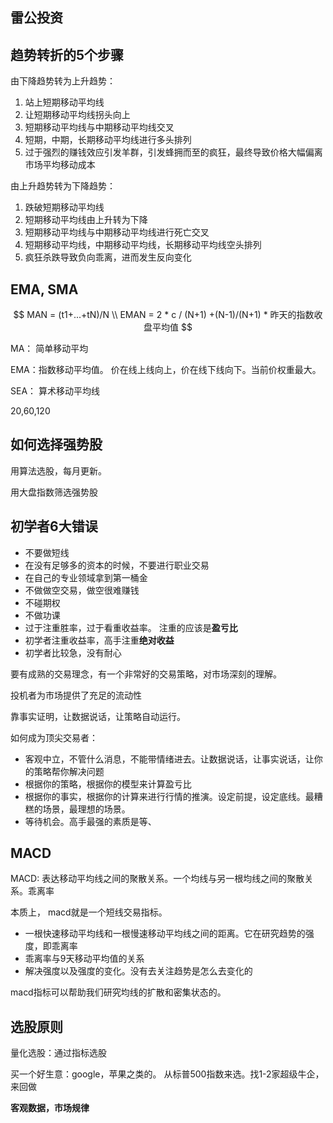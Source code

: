 ## 雷公投资

## 趋势转折的5个步骤

由下降趋势转为上升趋势：

1. 站上短期移动平均线
2. 让短期移动平均线拐头向上
3. 短期移动平均线与中期移动平均线交叉
4. 短期，中期，长期移动平均线进行多头排列
5. 过于强烈的赚钱效应引发羊群，引发蜂拥而至的疯狂，最终导致价格大幅偏离市场平均移动成本

由上升趋势转为下降趋势：

1. 跌破短期移动平均线
2. 短期移动平均线由上升转为下降
3. 短期移动平均线与中期移动平均线进行死亡交叉
4. 短期移动平均线，中期移动平均线，长期移动平均线空头排列
5. 疯狂杀跌导致负向乖离，进而发生反向变化



## EMA, SMA

$$
MAN = (t1+...+tN)/N \\
EMAN = 2 * c / (N+1) +(N-1)/(N+1) * 昨天的指数收盘平均值
$$



MA： 简单移动平均

EMA：指数移动平均值。 价在线上线向上，价在线下线向下。当前价权重最大。

SEA： 算术移动平均线

20,60,120

## 如何选择强势股

用算法选股，每月更新。

用大盘指数筛选强势股



## 初学者6大错误

- 不要做短线
- 在没有足够多的资本的时候，不要进行职业交易
- 在自己的专业领域拿到第一桶金
- 不做做空交易，做空很难赚钱
- 不碰期权
- 不做功课
- 过于注重胜率，过于看重收益率。 注重的应该是**盈亏比**
- 初学者注重收益率，高手注重**绝对收益**
- 初学者比较急，没有耐心

要有成熟的交易理念，有一个非常好的交易策略，对市场深刻的理解。

投机者为市场提供了充足的流动性

靠事实证明，让数据说话，让策略自动运行。

如何成为顶尖交易者：

- 客观中立，不管什么消息，不能带情绪进去。让数据说话，让事实说话，让你的策略帮你解决问题
- 根据你的策略，根据你的模型来计算盈亏比
- 根据你的事实，根据你的计算来进行行情的推演。设定前提，设定底线。最糟糕的场景，最理想的场景。
- 等待机会。高手最强的素质是等、

## MACD

MACD: 表达移动平均线之间的聚散关系。一个均线与另一根均线之间的聚散关系。乖离率

本质上， macd就是一个短线交易指标。

- 一根快速移动平均线和一根慢速移动平均线之间的距离。它在研究趋势的强度，即乖离率
- 乖离率与9天移动平均值的关系
- 解决强度以及强度的变化。没有去关注趋势是怎么去变化的

macd指标可以帮助我们研究均线的扩散和密集状态的。



## 选股原则

量化选股：通过指标选股

买一个好生意：google，苹果之类的。 从标普500指数来选。找1-2家超级牛企，来回做

**客观数据，市场规律**